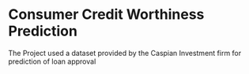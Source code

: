 # Consumer Credit Worthiness Prediction
 The Project used a dataset provided by the Caspian Investment firm for prediction of loan approval
